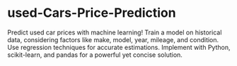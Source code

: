 # used-Cars-Price-Prediction
Predict used car prices with machine learning! Train a model on historical data, considering factors like make, model, year, mileage, and condition. Use regression techniques for accurate estimations. Implement with Python, scikit-learn, and pandas for a powerful yet concise solution.

